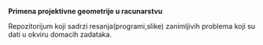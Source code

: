 __Primena projektivne geometrije u racunarstvu__

Repozitorijum koji sadrzi resanja(programi,slike) zanimljivih problema koji su dati u okviru domacih zadataka.
